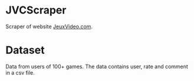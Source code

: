 # JVCScraper

Scraper of website [JeuxVideo.com](https://www.jeuxvideo.com/).

# Dataset

Data from users of 100+ games. The data contains user, rate and comment in a csv file.
